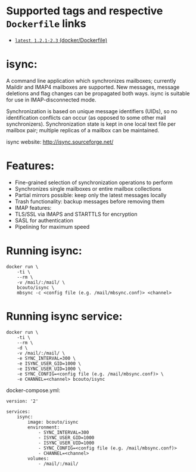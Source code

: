 # Supported tags and respective ``Dockerfile`` links

* [`latest`, `1.2.1-2.3` (docker/Dockerfile)](https://github.com/bcouto/isync/blob/master/Dockerfile)

# isync:
A command line application which synchronizes mailboxes; currently Maildir and IMAP4 mailboxes are supported. New messages, message deletions and flag changes can be propagated both ways. isync is suitable for use in IMAP-disconnected mode.

Synchronization is based on unique message identifiers (UIDs), so no identification conflicts can occur (as opposed to some other mail synchronizers).
Synchronization state is kept in one local text file per mailbox pair; multiple replicas of a mailbox can be maintained.

isync website: http://isync.sourceforge.net/

# Features:
* Fine-grained selection of synchronization operations to perform
* Synchronizes single mailboxes or entire mailbox collections
* Partial mirrors possible: keep only the latest messages locally
* Trash functionality: backup messages before removing them
* IMAP features:
* TLS/SSL via IMAPS and STARTTLS for encryption
* SASL for authentication
* Pipelining for maximum speed

# Running isync:
```
docker run \
    -ti \
    --rm \
    -v /mail/:/mail/ \
    bcouto/isync \
    mbsync -c <config file (e.g. /mail/mbsync.conf)> <channel> 
```

# Running isync service:
```
docker run \
    -ti \
    --rm \
    -d \
    -v /mail/:/mail/ \
    -e SYNC_INTERVAL=300 \
    -e ISYNC_USER_GID=1000 \
    -e ISYNC_USER_UID=1000 \
    -e SYNC_CONFIG=<config file (e.g. /mail/mbsync.conf)> \
    -e CHANNEL=<channel> bcouto/isync
```

docker-compose.yml:
```
version: '2'

services:
    isync:
        image: bcouto/isync
        environment:
            - SYNC_INTERVAL=300
            - ISYNC_USER_GID=1000
            - ISYNC_USER_UID=1000
            - SYNC_CONFIG=<config file (e.g. /mail/mbsync.conf)>
            - CHANNEL=<channel>
        volumes:
            - /mail/:/mail/
```
